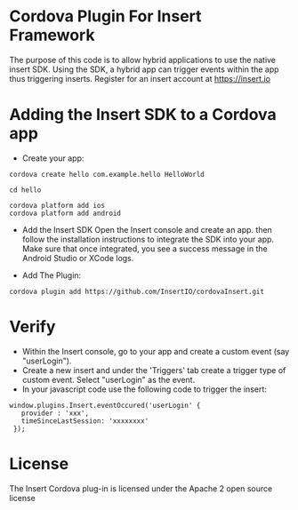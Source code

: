 # Cordova Plugin For Insert Framework


The purpose of this code is to allow hybrid applications to use the native insert SDK. Using the SDK, a hybrid app can trigger events within the app thus triggering inserts.
Register for an insert account at https://insert.io


Adding the Insert SDK to a Cordova app
======================================
* Create your app:

```
cordova create hello com.example.hello HelloWorld

cd hello

cordova platform add ios
cordova platform add android
```

* Add the Insert SDK
Open the Insert console and create an app.  then follow the installation instructions to integrate the SDK into your app.
Make sure that once integrated, you see a success message in the Android Studio or XCode logs.

* Add The Plugin:

```
cordova plugin add https://github.com/InsertIO/cordovaInsert.git
```

Verify
======
- Within the Insert console, go to your app and create a custom event (say "userLogin"). 
- Create a new insert and under the 'Triggers' tab create a trigger type of custom event. Select "userLogin" as the event.
- In your javascript code use the following code to trigger the insert:


```
window.plugins.Insert.eventOccured('userLogin' {
   provider : 'xxx',
   timeSinceLastSession: 'xxxxxxxx'
 });

```

License
=======
The Insert Cordova plug-in is licensed under the Apache 2 open source license

